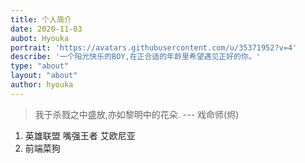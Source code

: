```yaml
---
title: 个人简介
date: 2020-11-03
aubot: Hyouka
portrait: 'https://avatars.githubusercontent.com/u/35371952?v=4'
describe: '一个阳光快乐的BOY,在正合适的年龄里希望遇见正好的你。'
type: "about"
layout: "about"
author: hyouka
---
```


> 我于杀戮之中盛放,亦如黎明中的花朵. --- 戏命师(烬)


1. 英雄联盟 嘴强王者 艾欧尼亚<br>
2. 前端菜狗

